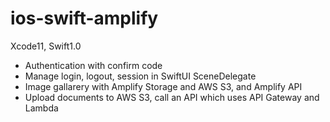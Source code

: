 # ios-swift-amplify
Xcode11, Swift1.0 
- Authentication with confirm code 
- Manage login, logout, session in SwiftUI SceneDelegate 
- Image gallarery with Amplify Storage and AWS S3, and Amplify API 
- Upload documents to AWS S3, call an API which uses API Gateway and Lambda 
